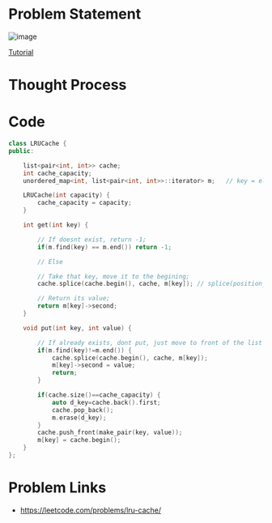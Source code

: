# Problem Statement

![image](https://user-images.githubusercontent.com/10897423/137474399-5beaaca1-3fa1-48db-a1bd-5935111529a0.png)

[Tutorial](https://www.youtube.com/watch?v=JxtmaAFfVBo&list=PL-Jc9J83PIiEp9DKNiaQyjuDeg3XSoVMR&index=50)

# Thought Process

# Code
```cpp
class LRUCache {
public:

    list<pair<int, int>> cache;
    int cache_capacity;
    unordered_map<int, list<pair<int, int>>::iterator> m;   // key = element, value = its position in list

    LRUCache(int capacity) {
        cache_capacity = capacity;
    }

    int get(int key) {

        // If doesnt exist, return -1;
        if(m.find(key) == m.end()) return -1;

        // Else

        // Take that key, move it to the begining;
        cache.splice(cache.begin(), cache, m[key]); // splice(position_to_place_at, list_to_get_it_from, the_element_itself)

        // Return its value;
        return m[key]->second;
    }

    void put(int key, int value) {

        // If already exists, dont put, just move to front of the list and update value;
        if(m.find(key)!=m.end()) {
            cache.splice(cache.begin(), cache, m[key]);
            m[key]->second = value;
            return;
        }

        if(cache.size()==cache_capacity) {
            auto d_key=cache.back().first;
            cache.pop_back();
            m.erase(d_key);
        }
        cache.push_front(make_pair(key, value));
        m[key] = cache.begin();
    }
};
```

# Problem Links
- https://leetcode.com/problems/lru-cache/